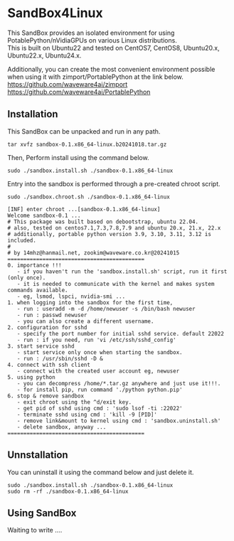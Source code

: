 # SandBox4Linux

This SandBox provides an isolated environment for using PotablePython/nVidiaGPUs on various Linux distributions.  
This is built on Ubuntu22 and tested on CentOS7, CentOS8, Ubuntu20.x, Ubuntu22.x, Ubuntu24.x.  

Additionally, you can create the most convenient environment possible when using it with zimport/PortablePython at the link below.  
https://github.com/waveware4ai/zimport  
https://github.com/waveware4ai/PortablePython  

Installation
------------
This SandBox can be unpacked and run in any path.
```
tar xvfz sandbox-0.1.x86_64-linux.b20241018.tar.gz
```
Then, Perform install using the command below.
```
sudo ./sandbox.install.sh ./sandbox-0.1.x86_64-linux
```
Entry into the sandbox is performed through a pre-created chroot script.
```
sudo ./sandbox.chroot.sh ./sandbox-0.1.x86_64-linux

[INF] enter chroot ...[sandbox-0.1.x86_64-linux]
Welcome sandbox-0.1 ...
# This package was built based on debootstrap, ubuntu 22.04.
# also, tested on centos7.1,7.3,7.8,7.9 and ubuntu 20.x, 21.x, 22.x
# additionally, portable python version 3.9, 3.10, 3.11, 3.12 is included.
#
# by 14mhz@hanmail.net, zookim@waveware.co.kr@20241015
===========================================
0. importance !!!
   - if you haven't run the 'sandbox.install.sh' script, run it first (only once).
   - it is needed to communicate with the kernel and makes system commands available.
   - eg, lsmod, lspci, nvidia-smi ...
1. when logging into the sandbox for the first time,
   - run : useradd -m -d /home/newuser -s /bin/bash newuser
   - run : passwd newuser
   - you can also create a different username.
2. configuration for sshd
   - specify the port number for initial sshd service. default 22022
   - run : if you need, run 'vi /etc/ssh/sshd_config'
3. start service sshd
   - start service only once when starting the sandbox.
   - run : /usr/sbin/sshd -D &
4. connect with ssh client
   - connect with the created user account eg, newuser
5. using python
   - you can decompress /home/*.tar.gz anywhere and just use it!!!.
   - for install pip, run command './python python.pip'
6. stop & remove sandbox
   - exit chroot using the ^d/exit key.
   - get pid of sshd using cmd : 'sudo lsof -ti :22022'
   - terminate sshd using cmd : 'kill -9 [PID]'
   - remove link&mount to kernel using cmd : 'sandbox.uninstall.sh'
   - delete sandbox, anyway ...
===========================================
```
Unnstallation
------------
You can uninstall it using the command below and just delete it.
```
sudo ./sandbox.install.sh ./sandbox-0.1.x86_64-linux
sudo rm -rf ./sandbox-0.1.x86_64-linux
```
Using SandBox
------------
Waiting to write ....
